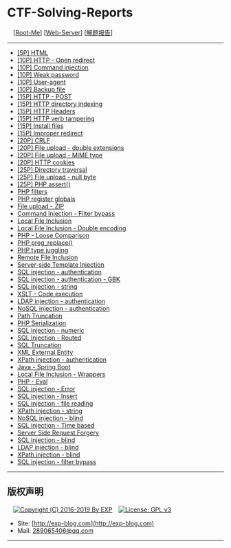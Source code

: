 # CTF-Solving-Reports
　[[Root-Me](https://www.root-me.org/)] [[Web-Server](https://www.root-me.org/en/Challenges/Web-Server/)] [[解题报告](http://exp-blog.com/2019/01/02/pid-2597/12/)]

------

- [\[5P\] HTML](http://exp-blog.com/2019/01/13/pid-2941/)
- [\[10P\] HTTP - Open redirect](http://exp-blog.com/2019/01/13/pid-2944/)
- [\[10P\] Command injection](http://exp-blog.com/2019/01/13/pid-2946/)
- [\[10P\] Weak password](http://exp-blog.com/2019/01/13/pid-2953/)
- [\[10P\] User-agent](http://exp-blog.com/2019/01/13/pid-2956/)
- [\[10P\] Backup file](http://exp-blog.com/2019/01/13/pid-2960/)
- [\[15P\] HTTP - POST](http://exp-blog.com/2019/01/13/pid-2964/)
- [\[15P\] HTTP directory indexing](http://exp-blog.com/2019/01/13/pid-2966/)
- [\[15P\] HTTP Headers](http://exp-blog.com/2019/01/13/pid-2968/)
- [\[15P\] HTTP verb tampering](http://exp-blog.com/2019/01/13/pid-2972/)
- [\[15P\] Install files](http://exp-blog.com/2019/01/13/pid-2974/)
- [\[15P\] Improper redirect](http://exp-blog.com/2019/01/13/pid-2977/)
- [\[20P\] CRLF](http://exp-blog.com/2019/01/13/pid-2981/)
- [\[20P\] File upload - double extensions](http://exp-blog.com/2019/01/13/pid-2985/)
- [\[20P\] File upload - MIME type](http://exp-blog.com/2019/01/13/pid-2987/)
- [\[20P\] HTTP cookies](http://exp-blog.com/2019/01/14/pid-2991/)
- [\[25P\] Directory traversal](http://exp-blog.com/2019/01/14/pid-2993/)
- [\[25P\] File upload - null byte](http://exp-blog.com/2019/01/14/pid-2995/)
- [\[25P\] PHP assert()](http://exp-blog.com/2019/01/02/pid-2679/)
- [PHP filters](#)
- [PHP register globals](#)
- [File upload - ZIP](#)
- [Command injection - Filter bypass](#)
- [Local File Inclusion](#)
- [Local File Inclusion - Double encoding](#)
- [PHP - Loose Comparison](#)
- [PHP preg_replace()](#)
- [PHP type juggling](#)
- [Remote File Inclusion](#)
- [Server-side Template Injection](#)
- [SQL injection - authentication](#)
- [SQL injection - authentication - GBK](#)
- [SQL injection - string](#)
- [XSLT - Code execution](#)
- [LDAP injection - authentication](#)
- [NoSQL injection - authentication](#)
- [Path Truncation](#)
- [PHP Serialization](#)
- [SQL injection - numeric](#)
- [SQL Injection - Routed](#)
- [SQL Truncation](#)
- [XML External Entity](#)
- [XPath injection - authentication](#)
- [Java - Spring Boot](#)
- [Local File Inclusion - Wrappers](#)
- [PHP - Eval](#)
- [SQL injection - Error](#)
- [SQL injection - Insert](#)
- [SQL injection - file reading](#)
- [XPath injection - string](#)
- [NoSQL injection - blind](#)
- [SQL injection - Time based](#)
- [Server Side Request Forgery](#)
- [SQL injection - blind](#)
- [LDAP injection - blind](#)
- [XPath injection - blind](#)
- [SQL injection - filter bypass](#)

------

## 版权声明

　[![Copyright (C) 2016-2019 By EXP](https://img.shields.io/badge/Copyright%20(C)-2006~2019%20By%20EXP-blue.svg)](http://exp-blog.com)　[![License: GPL v3](https://img.shields.io/badge/License-GPL%20v3-blue.svg)](https://www.gnu.org/licenses/gpl-3.0)
  

- Site: [http://exp-blog.com](http://exp-blog.com) 
- Mail: <a href="mailto:289065406@qq.com?subject=[EXP's Github]%20Your%20Question%20（请写下您的疑问）&amp;body=What%20can%20I%20help%20you?%20（需要我提供什么帮助吗？）">289065406@qq.com</a>


------

